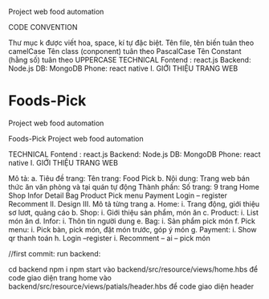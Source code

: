 Project web food automation

CODE CONVENTION

Thư mục k được viết hoa, space, kí tự đặc biệt.
Tên file, tên biến tuân theo camelCase
Tên class (conponent) tuân theo PascalCase
Tên Constant (hằng số) tuân theo UPPERCASE
TECHNICAL Fontend : react.js Backend: Node.js DB: MongoDB Phone: react native I. GIỚI THIỆU TRANG WEB
# Foods-Pick
Project web food automation

Foods-Pick
Project web food automation

TECHNICAL Fontend : react.js Backend: Node.js DB: MongoDB Phone: react native I. GIỚI THIỆU TRANG WEB

Mô tả: a. Tiêu đề trang:
Tên trang: Food Pick b. Nội dung:
Trang web bán thức ăn văn phòng và tại quán tự động
Thành phần: Số trang: 9 trang
            Home
            Shop
            Infor
            Detail
            Bag
            Product
            Pick menu
            Payment
            Login – register
            Recomment
II. Design 
III. Mô tả từng trang 
      a. Home: 
          i. Trang động, giới thiệu sơ lươt, quảng cáo 
      b. Shop: 
          i. Giới thiệu sản phẩm, món ăn 
      c. Product: 
          i. List món ăn 
      d. Infor: 
          i. Thôn tin người dung 
      e. Bag: 
          i. Sản phẩm pick món 
      f. Pick menu: 
          i. Pick bàn, pick món, đặt món trước, góp ý món 
      g. Payment: 
          i. Show qr thanh toán 
      h. Login –register 
          i. Recomment – ai – pick món

//first commit: run backend:

cd backend
npm i
npm start
vào backend/src/resource/views/home.hbs để code giao diện trang home
vào backend/src/resource/views/patials/header.hbs để code giao diện header
